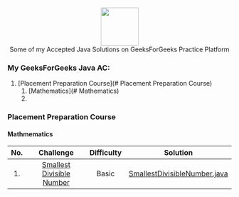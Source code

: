 <br>
<p align="center">
    <a href="https://www.geeksforgeeks.com/jagrit_07">
        <img height=85 src="https://media.geeksforgeeks.org/wp-content/uploads/geeksforgeeks-6.png">
    </a>
    <br>Some of my Accepted Java Solutions on GeeksForGeeks Practice Platform
</p>


### My GeeksForGeeks Java AC:
1. [Placement Preparation Course](# Placement Preparation Course)
   1. [Mathematics](# Mathematics)
   2.            
  

 ### Placement Preparation Course
 ####  Mathmematics

| No. |                                                              Challenge                                                              | Difficulty |                                                                                  Solution                                                                                 |
|:---------:|:-----------------------------------------------------------------------------------------------------------------------------------:|:------:|:-------------------------------------------------------------------------------------------------------------------------------------------------------------------------:|
| 1. | [Smallest Divisible Number](https://practice.geeksforgeeks.org/problems/smallest-divisible-number/1)                                                         |   Basic  | [SmallestDivisibleNumber.java](https://github.com/Jagrit29/GeeksForGeeks_Java_Solutions/blob/master/Placement%20Preparation%20Course/Tracks/Mathematics/SmallestDivisibleNumber.java)                          |                         |
